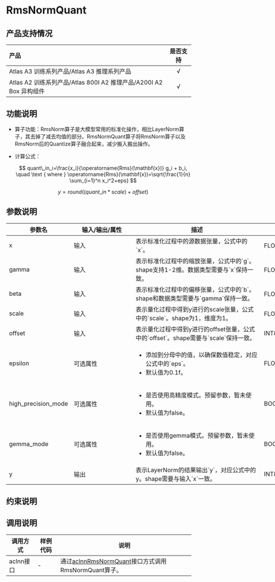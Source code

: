 # RmsNormQuant

## 产品支持情况

| 产品 | 是否支持 |
| :---------------------- | :------: |
| <term>Atlas A3 训练系列产品/Atlas A3 推理系列产品</term>                        |    √    |
| <term>Atlas A2 训练系列产品/Atlas 800I A2 推理产品/A200I A2 Box 异构组件</term> |    √    |

## 功能说明

- 算子功能：RmsNorm算子是大模型常用的标准化操作，相比LayerNorm算子，其去掉了减去均值的部分。RmsNormQuant算子将RmsNorm算子以及RmsNorm后的Quantize算子融合起来，减少搬入搬出操作。
- 计算公式：

  $$
  quant\_in_i=\frac{x_i}{\operatorname{Rms}(\mathbf{x})} g_i + b_i, \quad \text { where }   \operatorname{Rms}(\mathbf{x})=\sqrt{\frac{1}{n} \sum_{i=1}^n x_i^2+eps}
  $$

  $$
  y=round((quant\_in*scale)+offset)
  $$

## 参数说明

<table style="undefined;table-layout: fixed; width: 1005px"><colgroup>
  <col style="width: 170px">
  <col style="width: 170px">
  <col style="width: 352px">
  <col style="width: 213px">
  <col style="width: 100px">
  </colgroup>
  <thead>
    <tr>
      <th>参数名</th>
      <th>输入/输出/属性</th>
      <th>描述</th>
      <th>数据类型</th>
      <th>数据格式</th>
    </tr></thead>
  <tbody>
    <tr>
      <td>x</td>
      <td>输入</td>
      <td>表示标准化过程中的源数据张量，公式中的`x`。</td>
      <td>FLOAT16、BFLOAT16</td>
      <td>ND</td>
    </tr>
    <tr>
      <td>gamma</td>
      <td>输入</td>
      <td>表示标准化过程中的缩放张量，公式中的`g`。shape支持1-2维。数据类型需要与`x`保持一致。</td><!--待确认是否适用-->
      <td>FLOAT16、BFLOAT16</td>
      <td>ND</td>
    </tr>
    <tr>
      <td>beta</td>
      <td>输入</td>
      <td>表示标准化过程中的偏移张量，公式中的`b`。shape和数据类型需要与`gamma`保持一致。</td>
      <td>FLOAT16、BFLOAT16</td>
      <td>ND</td>
    </tr>
    <tr>
      <td>scale</td>
      <td>输入</td>
      <td>表示量化过程中得到y进行的scale张量，公式中的`scale`。shape为1，维度为1。</td>
      <td>FLOAT16、BFLOAT16</td>
      <td>ND</td>
    </tr>
    <tr>
      <td>offset</td>
      <td>输入</td>
      <td>表示量化过程中得到y进行的offset张量，公式中的`offset`。shape需要与`scale`保持一致。</td>
      <td>INT8</td>
      <td>ND</td>
    </tr>
    <tr>
      <td>epsilon</td>
      <td>可选属性</td>
      <td><ul><li>添加到分母中的值，以确保数值稳定，对应公式中的`eps`。</li><li>默认值为0.1f。</li></ul></td>
      <td>FLOAT</td>
      <td>-</td>
    </tr>
    <tr>
      <td>high_precision_mode</td>
      <td>可选属性</td>
      <td><ul><li>是否使用高精度模式。预留参数，暂未使用。</li><li>默认值为false。</li></ul></td>
      <td>BOOL</td>
      <td>-</td>
    </tr>
    <tr>
      <td>gemma_mode</td>
      <td>可选属性</td>
      <td><ul><li>是否使用gemma模式。预留参数，暂未使用。</li><li>默认值为false。</li></ul></td>
      <td>BOOL</td>
      <td>-</td>
    </tr>
    <tr>
      <td>y</td>
      <td>输出</td>
      <td>表示LayerNorm的结果输出`y`，对应公式中的y。shape需要与输入`x`一致。</td>
      <td>INT8</td>
      <td>ND</td>
    </tr>
  </tbody></table>


## 约束说明

<!--
- 确定性计算：
  RmsNormQuant默认为确定性实现，暂不支持非确定性实现，确定性计算配置后不会生效。
  -->

## 调用说明

| 调用方式   | 样例代码           | 说明                                         |
| ---------------- | --------------------------- | --------------------------------------------------- |
| aclnn接口  | - | 通过[aclnnRmsNormQuant](docs/aclnnRmsNormQuant.md)接口方式调用RmsNormQuant算子。 |
<!--
| 图模式 | [test_geir_rms_norm_quant](examples/test_geir_rms_norm_quant.cpp)  | 通过[算子IR](op_graph/rms_norm_quant_proto.h)构图方式调用RmsNormQuant算子。         |
-->

<!-- [test_aclnn_rms_norm_quant](examples/test_aclnn_rms_norm_quant.cpp) -->